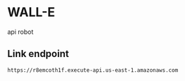 # WALL-E


api robot

## Link endpoint
```
https://r8emcoth1f.execute-api.us-east-1.amazonaws.com
```